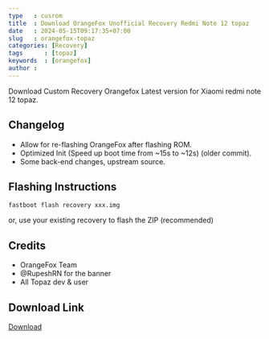 ```yaml
---
type   : cusrom
title  : Download OrangeFox Unofficial Recovery Redmi Note 12 topaz
date   : 2024-05-15T09:17:35+07:00
slug   : orangefox-topaz
categories: [Recovery]
tags      : [topaz]
keywords  : [orangefox]
author :
---
```


Download Custom Recovery Orangefox Latest version for Xiaomi redmi note 12 topaz.

## Changelog
- Allow for re-flashing OrangeFox after flashing ROM.
- Optimized Init (Speed up boot time from ~15s to ~12s) (older commit).
- Some back-end changes, upstream source.

## Flashing Instructions
``fastboot flash recovery xxx.img``

or, use your existing recovery to flash the ZIP (recommended)

## Credits
- OrangeFox Team
- @RupeshRN for the banner
- All Topaz dev & user

## Download Link
[Download](https://github.com/chickendrop89/device_xiaomi_tapas-recovery/releases/tag/2024-04-10)

